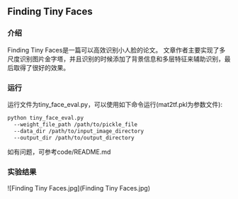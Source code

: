 ## Finding Tiny Faces
### 介绍
Finding Tiny Faces是一篇可以高效识别小人脸的论文。
文章作者主要实现了多尺度识别图片金字塔，并且识别的时候添加了背景信息和多层特征来辅助识别，最后取得了很好的效果。
### 运行
运行文件为tiny_face_eval.py，可以使用如下命令运行(mat2tf.pkl为参数文件):
```bash
python tiny_face_eval.py
  --weight_file_path /path/to/pickle_file
  --data_dir /path/to/input_image_directory
  --output_dir /path/to/output_directory
```
如有问题，可参考code/README.md

### 实验结果
![Finding Tiny Faces.jpg](Finding Tiny Faces.jpg)